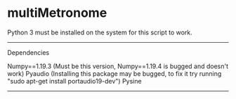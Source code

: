 # multiMetronome

Python 3 must be installed on the system for this script to work.

-----------------------------
Dependencies

Numpy==1.19.3 (Must be this version, Numpy==1.19.4 is bugged and doesn't work)
Pyaudio (Installing this package may be bugged, to fix it try running "sudo apt-get install portaudio19-dev")
Pysine

-----------------------------
